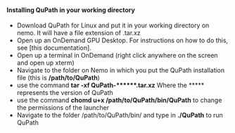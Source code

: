 
#### Installing QuPath in your working directory 
* Download QuPath for Linux and put it in your working directory on nemo. It will have a file extension of .tar.xz
* Open up an OnDemand GPU Desktop. For instructions on how to do this, see [this documentation].
* Open up a terminal in OnDemand (right click anywhere on the screen and open up xterm)
* Navigate to the folder on Nemo in which you put the QuPath installation file (this is __/path/to/QuPath__)
* use the command __tar -xf QuPath-******.tar.xz__ Where the ***** represents the version of QuPath
* use the command __chomd u+x /path/to/QuPath/bin/QuPath__ to change the permissions of the launcher
* Navigate to the folder /path/to/QuPath/bin/ and type in __./QuPath__ to run QuPath
